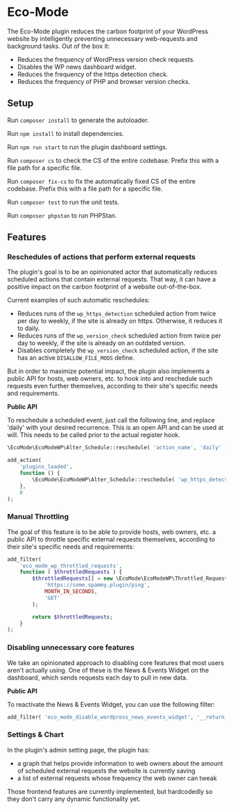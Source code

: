 # Eco-Mode
The Eco-Mode plugin reduces the carbon footprint of your WordPress website by intelligently preventing unnecessary web-requests and background tasks.
Out of the box it:
- Reduces the frequency of WordPress version check requests.
- Disables the WP news dashboard widget.
- Reduces the frequency of the https detection check.
- Reduces the frequency of PHP and browser version checks.

## Setup

Run `composer install` to generate the autoloader.

Run `npm install` to install dependencies.

Run `npm run start` to run the plugin dashboard settings.

Run `composer cs` to check the CS of the entire codebase. Prefix this with a file path for a specific file.

Run `composer fix-cs` to fix the automatically fixed CS of the entire codebase. Prefix this with a file path for a specific file.

Run `composer test` to run the unit tests.

Run `composer phpstan` to run PHPStan.

## Features

### Reschedules of actions that perform external requests

The plugin's goal is to be an opinionated actor that automatically reduces scheduled actions that contain external requests. That way, it can have a positive impact on the carbon footprint of a website out-of-the-box.

Current examples of such automatic reschedules:
* Reduces runs of the `wp_https_detection` scheduled action from twice per day to weekly, if the site is already on https. Otherwise, it reduces it to daily.
* Reduces runs of the `wp_version_check` scheduled action from twice per day to weekly, if the site is already on an outdated version.
* Disables completely the `wp_version_check` scheduled action, if the site has an active `DISALLOW_FILE_MODS` define.

But in order to maximize potential impact, the plugin also implements a public API for hosts, web owners, etc. to hook into and reschedule such requests even further themselves, according to their site's specific needs and requirements.

**Public API**

To reschedule a scheduled event, just call the following line, and replace 'daily' with your desired recurrence. This is an open API and can be used at will.
This needs to be called prior to the actual register hook.

```php
\EcoMode\EcoModeWP\Alter_Schedule::reschedule( 'action_name', 'daily' )
```

```php
add_action(
	'plugins_loaded',
	function () {
		\EcoMode\EcoModeWP\Alter_Schedule::reschedule( 'wp_https_detection', 'daily' );
	},
	0
);
```

### Manual Throttling

The goal of this feature is to be able to provide hosts, web owners, etc. a public API to throttle specific external requests themselves, according to their site's specific needs and requirements:

```php
add_filter(
    'eco_mode_wp_throttled_requests',
    function ( $throttledRequests ) {
        $throttledRequests[] = new \EcoMode\EcoModeWP\Throttled_Request(
            'https://some.spammy.plugin/ping',
            MONTH_IN_SECONDS,
            'GET'
        );

        return $throttledRequests;
    }
);
```

### Disabling unnecessary core features

We take an opinionated approach to disabling core features that most users aren't actually using. One of these is the News &amp; Events Widget on the dashboard, which sends requests each day to pull in new data.

**Public API**

To reactivate the News &amp; Events Widget, you can use the following filter:

```php
add_filter( 'eco_mode_disable_wordpress_news_events_widget', '__return_false' );
```

### Settings & Chart
In the plugin's admin setting page, the plugin has:
* a graph that helps provide information to web owners about the amount of scheduled external requests the website is currently saving
* a list of external requests whose frequency the web owner can tweak

Those frontend features are currently implemented, but hardcodedly so they don't carry any dynamic functionality yet.
